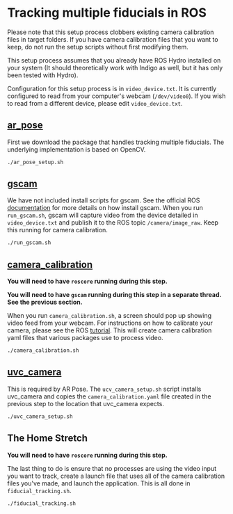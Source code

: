 # Tracking multiple fiducials in ROS

Please note that this setup process clobbers existing camera calibration files in target folders. If you have camera calibration files that you want to keep, do not run the setup scripts without first modifying them.

This setup process assumes that you already have ROS Hydro installed on your system (It should theoretically work with Indigo as well, but it has only been tested with Hydro).

Configuration for this setup process is in ```video_device.txt```. It is currently configured to read from your computer's webcam (```/dev/video0```). If you wish to read from a different device, please edit ```video_device.txt```.

## [ar_pose](http://wiki.ros.org/ar_pose)

First we download the package that handles tracking multiple fiducials. The underlying implementation is based on OpenCV.
```bash
./ar_pose_setup.sh
```

## [gscam](http://wiki.ros.org/gscam)
We have not included install scripts for gscam. See the official ROS [documentation](http://wiki.ros.org/gscam) for more details on how install gscam. When you run ```run_gscam.sh```, gscam will capture video from the device detailed in ```video_device.txt``` and publish it to the ROS topic ```/camera/image_raw```. Keep this running for camera calibration.
```bash
./run_gscam.sh
```

## [camera_calibration](http://wiki.ros.org/camera_calibration) 

**You will need to have ```roscore``` running during this step.**

**You will need to have ```gscam``` running during this step in a separate thread. See the previous section.**

When you run ```camera_calibration.sh```, a screen should pop up showing video feed from your webcam. For instructions on how to calibrate your camera, please see the ROS [tutorial](http://wiki.ros.org/camera_calibration/Tutorials/MonocularCalibration). This will create camera calibration yaml files that various packages use to process video.
```bash
./camera_calibration.sh
```

## [uvc_camera](http://wiki.ros.org/uvc_camera)
This is required by AR Pose. The ```ucv_camera_setup.sh``` script installs uvc_camera and copies the ```camera_calibration.yaml``` file created in the previous step to the location that uvc_camera expects.
```bash
./uvc_camera_setup.sh
```

## The Home Stretch

**You will need to have ```roscore``` running during this step.**

The last thing to do is ensure that no processes are using the video input you want to track, create a launch file that uses all of the camera calibration files you've made, and launch the application. This is all done in ```fiducial_tracking.sh```.
```bash
./fiducial_tracking.sh
```
